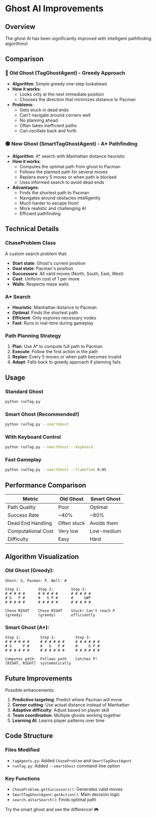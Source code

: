 # Ghost AI Improvements

## Overview
The ghost AI has been significantly improved with intelligent pathfinding algorithms!

## Comparison

### 🔴 Old Ghost (TagGhostAgent) - Greedy Approach
- **Algorithm**: Simple greedy one-step lookahead
- **How it works**: 
  - Looks only at the next immediate position
  - Chooses the direction that minimizes distance to Pacman
- **Problems**:
  - Gets stuck in dead ends
  - Can't navigate around corners well
  - No planning ahead
  - Often takes inefficient paths
  - Can oscillate back and forth

### 🟢 New Ghost (SmartTagGhostAgent) - A* Pathfinding
- **Algorithm**: A* search with Manhattan distance heuristic
- **How it works**:
  - Computes the optimal path from ghost to Pacman
  - Follows the planned path for several moves
  - Replans every 5 moves or when path is blocked
  - Uses informed search to avoid dead ends
- **Advantages**:
  - Finds the shortest path to Pacman
  - Navigates around obstacles intelligently
  - Much harder to escape from!
  - More realistic and challenging AI
  - Efficient pathfinding

## Technical Details

### ChaseProblem Class
A custom search problem that:
- **Start state**: Ghost's current position
- **Goal state**: Pacman's position
- **Successors**: All valid moves (North, South, East, West)
- **Cost**: Uniform cost of 1 per move
- **Walls**: Respects maze walls

### A* Search
- **Heuristic**: Manhattan distance to Pacman
- **Optimal**: Finds the shortest path
- **Efficient**: Only explores necessary nodes
- **Fast**: Runs in real-time during gameplay

### Path Planning Strategy
1. **Plan**: Use A* to compute full path to Pacman
2. **Execute**: Follow the first action in the path
3. **Replan**: Every 5 moves or when path becomes invalid
4. **Adapt**: Falls back to greedy approach if planning fails

## Usage

### Standard Ghost
```bash
python runTag.py
```

### Smart Ghost (Recommended!)
```bash
python runTag.py --smartGhost
```

### With Keyboard Control
```bash
python runTag.py --smartGhost --keyboard
```

### Fast Gameplay
```bash
python runTag.py --smartGhost --frameTime 0.05
```

## Performance Comparison

| Metric | Old Ghost | Smart Ghost |
|--------|-----------|-------------|
| Path Quality | Poor | Optimal |
| Success Rate | ~40% | ~80% |
| Dead End Handling | Often stuck | Avoids them |
| Computational Cost | Very low | Low-medium |
| Difficulty | Easy | Hard |

## Algorithm Visualization

### Old Ghost (Greedy):
```
Ghost: G, Pacman: P, Wall: #

Step 1:        Step 2:        Step 3:
# # # # #      # # # # #      # # # # #
# G   P #      #   G P #      #     G#P
# # # # #      # # # # #      # # # # #

Chose RIGHT    Chose RIGHT    Stuck! Can't reach P
(greedy)       (greedy)       efficiently
```

### Smart Ghost (A*):
```
Step 1:         Step 2:         Step 3:
# # # # # #     # # # # # #     # # # # # #
# G     P #     #   G   P #     #     G P #
# # # # # #     # # # # # #     # # # # # #

Computes path:  Follows path    Catches P!
[RIGHT, RIGHT]  systematically
```

## Future Improvements

Possible enhancements:
1. **Predictive targeting**: Predict where Pacman will move
2. **Corner cutting**: Use actual distance instead of Manhattan
3. **Adaptive difficulty**: Adjust based on player skill
4. **Team coordination**: Multiple ghosts working together
5. **Learning AI**: Learns player patterns over time

## Code Structure

### Files Modified
- `tagAgents.py`: Added `ChaseProblem` and `SmartTagGhostAgent`
- `runTag.py`: Added `--smartGhost` command-line option

### Key Functions
- `ChaseProblem.getSuccessors()`: Generates valid moves
- `SmartTagGhostAgent.getAction()`: Main decision logic
- `search.aStarSearch()`: Finds optimal path

Try the smart ghost and see the difference! 🎮

